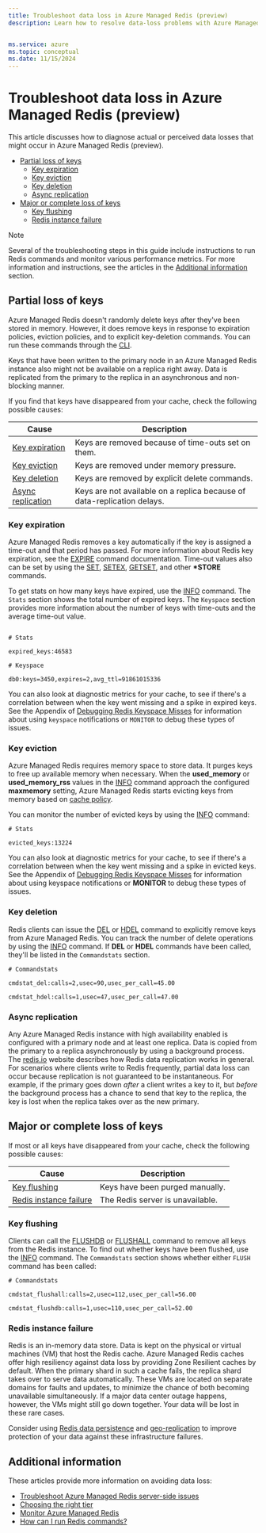 ```yaml
---
title: Troubleshoot data loss in Azure Managed Redis (preview)
description: Learn how to resolve data-loss problems with Azure Managed Redis, such as partial loss of keys, key expiration, or complete loss of keys.


ms.service: azure
ms.topic: conceptual
ms.date: 11/15/2024
---
```


# Troubleshoot data loss in Azure Managed Redis (preview)

This article discusses how to diagnose actual or perceived data losses that might occur in Azure Managed Redis (preview).

- [Partial loss of keys](#partial-loss-of-keys)
  - [Key expiration](#key-expiration)
  - [Key eviction](#key-eviction)
  - [Key deletion](#key-deletion)
  - [Async replication](#async-replication)
- [Major or complete loss of keys](#major-or-complete-loss-of-keys)
  - [Key flushing](#key-flushing)
  - [Redis instance failure](#redis-instance-failure)

> [!NOTE]
> Several of the troubleshooting steps in this guide include instructions to run Redis commands and monitor various performance metrics. For more information and instructions, see the articles in the [Additional information](#additional-information) section.
>

## Partial loss of keys

Azure Managed Redis doesn't randomly delete keys after they've been stored in memory. However, it does remove keys in response to expiration policies, eviction policies, and to explicit key-deletion commands. You can run these commands through the [CLI](managed-redis-how-to-redis-cli-tool.md).

Keys that have been written to the primary node in an Azure Managed Redis instance also might not be available on a replica right away. Data is replicated from the primary to the replica in an asynchronous and non-blocking manner.

If you find that keys have disappeared from your cache, check the following possible causes:

| Cause | Description |
|---|---|
| [Key expiration](#key-expiration) | Keys are removed because of time-outs set on them. |
| [Key eviction](#key-eviction) | Keys are removed under memory pressure. |
| [Key deletion](#key-deletion) | Keys are removed by explicit delete commands. |
| [Async replication](#async-replication) | Keys are not available on a replica because of data-replication delays. |

### Key expiration

Azure Managed Redis removes a key automatically if the key is assigned a time-out and that period has passed. For more information about Redis key expiration, see the [EXPIRE](https://redis.io/commands/expire) command documentation. Time-out values also can be set by using the [SET](https://redis.io/commands/set), [SETEX](https://redis.io/commands/setex), [GETSET](https://redis.io/commands/getset), and other **\*STORE** commands.

To get stats on how many keys have expired, use the [INFO](https://redis.io/commands/info) command. The `Stats` section shows the total number of expired keys. The `Keyspace` section provides more information about the number of keys with time-outs and the average time-out value.

```azurecli-interactive

# Stats

expired_keys:46583

# Keyspace

db0:keys=3450,expires=2,avg_ttl=91861015336
```

You can also look at diagnostic metrics for your cache, to see if there's a correlation between when the key went missing and a spike in expired keys. See the Appendix of [Debugging Redis Keyspace Misses](https://gist.github.com/JonCole/4a249477142be839b904f7426ccccf82#appendix) for information about using `keyspace` notifications or `MONITOR`  to debug these types of issues.

### Key eviction

Azure Managed Redis requires memory space to store data. It purges keys to free up available memory when necessary. When the **used_memory** or **used_memory_rss** values in the [INFO](https://redis.io/commands/info) command approach the configured **maxmemory** setting, Azure Managed Redis starts evicting keys from memory based on [cache policy](https://redis.io/topics/lru-cache).

You can monitor the number of evicted keys by using the [INFO](https://redis.io/commands/info) command:

```azurecli-interactive
# Stats

evicted_keys:13224
```

You can also look at diagnostic metrics for your cache, to see if there's a correlation between when the key went missing and a spike in evicted keys. See the Appendix of [Debugging Redis Keyspace Misses](https://gist.github.com/JonCole/4a249477142be839b904f7426ccccf82#appendix) for information about using keyspace notifications or **MONITOR** to debug these types of issues.

### Key deletion

Redis clients can issue the [DEL](https://redis.io/commands/del) or [HDEL](https://redis.io/commands/hdel) command to explicitly remove keys from Azure Managed Redis. You can track the number of delete operations by using the [INFO](https://redis.io/commands/info) command. If **DEL** or **HDEL** commands have been called, they'll be listed in the `Commandstats` section.

```azurecli-interactive
# Commandstats

cmdstat_del:calls=2,usec=90,usec_per_call=45.00

cmdstat_hdel:calls=1,usec=47,usec_per_call=47.00
```

### Async replication

Any Azure Managed Redis instance with high availability enabled is configured with a primary node and at least one replica. Data is copied from the primary to a replica asynchronously by using a background process. The [redis.io](https://redis.io/topics/replication) website describes how Redis data replication works in general. For scenarios where clients write to Redis frequently, partial data loss can occur because replication is not guaranteed to be instantaneous. For example, if the primary goes down *after* a client writes a key to it, but *before* the background process has a chance to send that key to the replica, the key is lost when the replica takes over as the new primary.

## Major or complete loss of keys

If most or all keys have disappeared from your cache, check the following possible causes:

| Cause | Description |
|---|---|
| [Key flushing](#key-flushing) | Keys have been purged manually. |
| [Redis instance failure](#redis-instance-failure) | The Redis server is unavailable. |

### Key flushing

Clients can call the [FLUSHDB](https://redis.io/commands/flushdb) or [FLUSHALL](https://redis.io/commands/flushall) command to remove all keys from the Redis instance. To find out whether keys have been flushed, use the [INFO](https://redis.io/commands/info) command. The `Commandstats` section shows whether either `FLUSH` command has been called:

```azurecli-interactive
# Commandstats

cmdstat_flushall:calls=2,usec=112,usec_per_call=56.00

cmdstat_flushdb:calls=1,usec=110,usec_per_call=52.00
```

### Redis instance failure

Redis is an in-memory data store. Data is kept on the physical or virtual machines (VM) that host the Redis cache. Azure Managed Redis caches offer high resiliency against data loss by providing Zone Resilient caches by default. When the primary shard in such a cache fails, the replica shard takes over to serve data automatically. These VMs are located on separate domains for faults and updates, to minimize the chance of both becoming unavailable simultaneously. If a major data center outage happens, however, the VMs might still go down together. Your data will be lost in these rare cases.

Consider using [Redis data persistence](https://redis.io/topics/persistence) and [geo-replication](../cache-how-to-geo-replication.md) to improve protection of your data against these infrastructure failures.

## Additional information

These articles provide more information on avoiding data loss:

- [Troubleshoot Azure Managed Redis server-side issues](managed-redis-troubleshoot-server.md)
- [Choosing the right tier](managed-redis-overview.md#choosing-the-right-tier)
- [Monitor Azure Managed Redis](../monitor-cache.md)
- [How can I run Redis commands?](managed-redis-development-faq.yml#how-can-i-run-redis-commands-)
